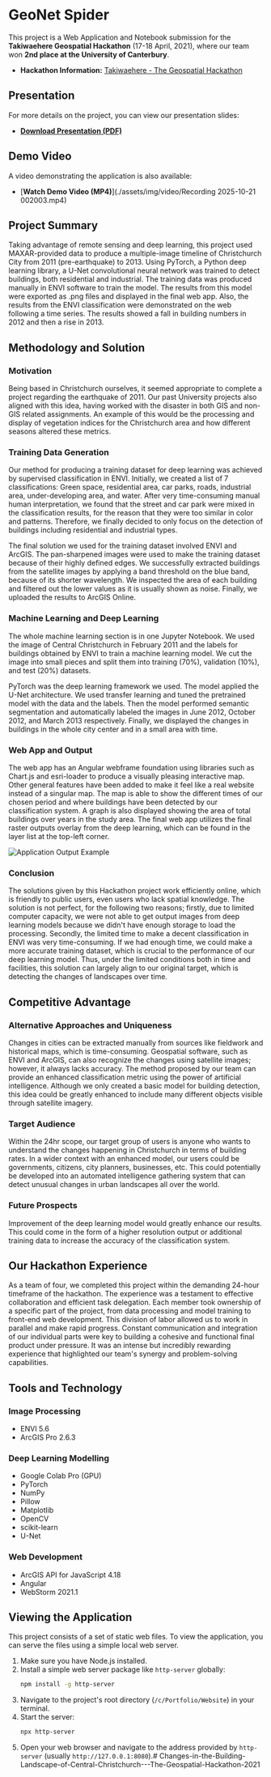 # GeoNet Spider

This project is a Web Application and Notebook submission for the **Takiwaehere Geospatial Hackathon** (17-18 April, 2021), where our team won **2nd place at the University of Canterbury**.

*   **Hackathon Information:** [Takiwaehere - The Geospatial Hackathon](https://www.mbie.govt.nz/science-and-technology/science-and-innovation/international-opportunities/new-zealand-r-d/innovative-partnerships/takiwaehere-the-geospatial-hackathon)

## Presentation

For more details on the project, you can view our presentation slides:

*   [**Download Presentation (PDF)**](./presentation.pdf)

## Demo Video

A video demonstrating the application is also available:

*   [**Watch Demo Video (MP4)**](./assets/img/video/Recording 2025-10-21 002003.mp4)

## Project Summary

Taking advantage of remote sensing and deep learning, this project used MAXAR-provided data to produce a multiple-image timeline of Christchurch City from 2011 (pre-earthquake) to 2013. Using PyTorch, a Python deep learning library, a U-Net convolutional neural network was trained to detect buildings, both residential and industrial. The training data was produced manually in ENVI software to train the model. The results from this model were exported as .png files and displayed in the final web app. Also, the results from the ENVI classification were demonstrated on the web following a time series. The results showed a fall in building numbers in 2012 and then a rise in 2013.

## Methodology and Solution

### Motivation

Being based in Christchurch ourselves, it seemed appropriate to complete a project regarding the earthquake of 2011. Our past University projects also aligned with this idea, having worked with the disaster in both GIS and non-GIS related assignments. An example of this would be the processing and display of vegetation indices for the Christchurch area and how different seasons altered these metrics.

### Training Data Generation

Our method for producing a training dataset for deep learning was achieved by supervised classification in ENVI. Initially, we created a list of 7 classifications: Green space, residential area, car parks, roads, industrial area, under-developing area, and water. After very time-consuming manual human interpretation, we found that the street and car park were mixed in the classification results, for the reason that they were too similar in color and patterns. Therefore, we finally decided to only focus on the detection of buildings including residential and industrial types.

The final solution we used for the training dataset involved ENVI and ArcGIS. The pan-sharpened images were used to make the training dataset because of their highly defined edges. We successfully extracted buildings from the satellite images by applying a band threshold on the blue band, because of its shorter wavelength. We inspected the area of each building and filtered out the lower values as it is usually shown as noise. Finally, we uploaded the results to ArcGIS Online.

### Machine Learning and Deep Learning

The whole machine learning section is in one Jupyter Notebook. We used the image of Central Christchurch in February 2011 and the labels for buildings obtained by ENVI to train a machine learning model. We cut the image into small pieces and split them into training (70%), validation (10%), and test (20%) datasets.

PyTorch was the deep learning framework we used. The model applied the U-Net architecture. We used transfer learning and tuned the pretrained model with the data and the labels. Then the model performed semantic segmentation and automatically labeled the images in June 2012, October 2012, and March 2013 respectively. Finally, we displayed the changes in buildings in the whole city center and in a small area with time.

### Web App and Output

The web app has an Angular webframe foundation using libraries such as Chart.js and esri-loader to produce a visually pleasing interactive map. Other general features have been added to make it feel like a real website instead of a singular map. The map is able to show the different times of our chosen period and where buildings have been detected by our classification system. A graph is also displayed showing the area of total buildings over years in the study area. The final web app utilizes the final raster outputs overlay from the deep learning, which can be found in the layer list at the top-left corner.

![Application Output Example](./assets/img/results.png)

### Conclusion

The solutions given by this Hackathon project work efficiently online, which is friendly to public users, even users who lack spatial knowledge. The solution is not perfect, for the following two reasons; firstly, due to limited computer capacity, we were not able to get output images from deep learning models because we didn't have enough storage to load the processing. Secondly, the limited time to make a decent classification in ENVI was very time-consuming. If we had enough time, we could make a more accurate training dataset, which is crucial to the performance of our deep learning model. Thus, under the limited conditions both in time and facilities, this solution can largely align to our original target, which is detecting the changes of landscapes over time.

## Competitive Advantage

### Alternative Approaches and Uniqueness

Changes in cities can be extracted manually from sources like fieldwork and historical maps, which is time-consuming. Geospatial software, such as ENVI and ArcGIS, can also recognize the changes using satellite images; however, it always lacks accuracy. The method proposed by our team can provide an enhanced classification metric using the power of artificial intelligence. Although we only created a basic model for building detection, this idea could be greatly enhanced to include many different objects visible through satellite imagery.

### Target Audience

Within the 24hr scope, our target group of users is anyone who wants to understand the changes happening in Christchurch in terms of building rates. In a wider context with an enhanced model, our users could be governments, citizens, city planners, businesses, etc. This could potentially be developed into an automated intelligence gathering system that can detect unusual changes in urban landscapes all over the world.

### Future Prospects

Improvement of the deep learning model would greatly enhance our results. This could come in the form of a higher resolution output or additional training data to increase the accuracy of the classification system.

## Our Hackathon Experience

As a team of four, we completed this project within the demanding 24-hour timeframe of the hackathon. The experience was a testament to effective collaboration and efficient task delegation. Each member took ownership of a specific part of the project, from data processing and model training to front-end web development. This division of labor allowed us to work in parallel and make rapid progress. Constant communication and integration of our individual parts were key to building a cohesive and functional final product under pressure. It was an intense but incredibly rewarding experience that highlighted our team's synergy and problem-solving capabilities.

## Tools and Technology

### Image Processing
*   ENVI 5.6
*   ArcGIS Pro 2.6.3

### Deep Learning Modelling
*   Google Colab Pro (GPU)
*   PyTorch
*   NumPy
*   Pillow
*   Matplotlib
*   OpenCV
*   scikit-learn
*   U-Net

### Web Development
*   ArcGIS API for JavaScript 4.18
*   Angular
*   WebStorm 2021.1

## Viewing the Application

This project consists of a set of static web files. To view the application, you can serve the files using a simple local web server.

1.  Make sure you have Node.js installed.
2.  Install a simple web server package like `http-server` globally:
    ```bash
    npm install -g http-server
    ```
3.  Navigate to the project's root directory (`/c/Portfolio/Website`) in your terminal.
4.  Start the server:
    ```bash
    npx http-server
    ```
5.  Open your web browser and navigate to the address provided by `http-server` (usually `http://127.0.0.1:8080`).#   C h a n g e s - i n - t h e - B u i l d i n g - L a n d s c a p e - o f - C e n t r a l - C h r i s t c h u r c h - - - T h e - G e o s p a t i a l - H a c k a t h o n - 2 0 2 1  
 